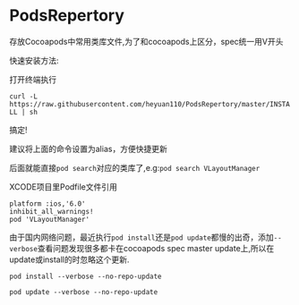PodsRepertory
=============

存放Cocoapods中常用类库文件,为了和cocoapods上区分，spec统一用V开头

快速安装方法: 

打开终端执行

`curl -L  https://raw.githubusercontent.com/heyuan110/PodsRepertory/master/INSTALL | sh`

搞定!

建议将上面的命令设置为alias，方便快捷更新

后面就能直接`pod search`对应的类库了,e.g:`pod search VLayoutManager`

XCODE项目里Podfile文件引用

~~~
platform :ios,'6.0'
inhibit_all_warnings!
pod 'VLayoutManager'
~~~

由于国内网络问题，最近执行`pod install`还是`pod update`都慢的出奇，添加`--verbose`查看问题发现很多都卡在cocoapods spec master update上,所以在update或install的时忽略这个更新.

`pod install --verbose --no-repo-update`

`pod update --verbose --no-repo-update`